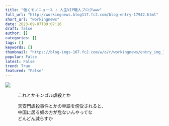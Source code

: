```yaml
---
title: "働くモノニュース : 人生VIP職人ブログwww"
full_url: "http://workingnews.blog117.fc2.com/blog-entry-17942.html"
short_url: "workingnews"
date: 2023-09-07T09:07:16
draft: false
author: []
categories: []
tags: []
keywords: []
thumbnail: "https://blog-imgs-167.fc2.com/w/o/r/workingnews/entry_img_17942.jpg"
popular: False
latest: False
trend: True
featured: "False"
---
```


![](https://blog-imgs-167.fc2.com/w/o/r/workingnews/entry_img_17942.jpg)

<dd><p>これとかモンゴル虐殺とか</p><p>天安門虐殺事件とかの単語を傍受されると、<br>中国に居る奴の方が危ないんやってな<br>どんどん減らすか </p><br><dd><br> </dd></dd>